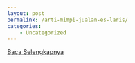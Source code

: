 ```yaml
---
layout: post
permalink: /arti-mimpi-jualan-es-laris/
categories:
    - Uncategorized
---
```


[Baca Selengkapnya](/03)